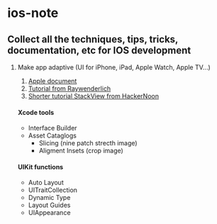 # ios-note

## Collect all the techniques, tips, tricks, documentation, etc for IOS development

1. Make app adaptive (UI for iPhone, iPad, Apple Watch, Apple TV...)
   1. [Apple document](https://developer.apple.com/design/adaptivity/)
   1. [Tutorial from Raywenderlich](https://www.raywenderlich.com/162311/adaptive-layout-tutorial-ios-11-getting-started)
   1. [Shorter tutorial StackView from HackerNoon](https://www.raywenderlich.com/162311/adaptive-layout-tutorial-ios-11-getting-started)
   
   #### Xcode tools
      * Interface Builder 
      * Asset Cataglogs
         - Slicing (nine patch strecth image)
         - Aligment Insets (crop image)
   #### UIKit functions 
      * Auto Layout
      * UITraitCollection
      * Dynamic Type
      * Layout Guides
      * UIAppearance
